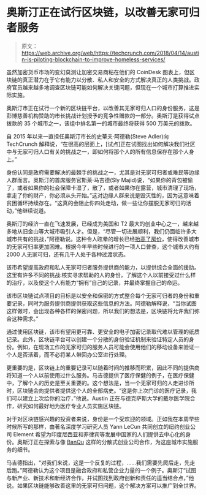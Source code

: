 # 奥斯汀正在试行区块链，以改善无家可归者服务 

> 原文：<https://web.archive.org/web/https://techcrunch.com/2018/04/14/austin-is-piloting-blockchain-to-improve-homeless-services/>

虽然加密货币市场的变幻莫测让加密交易商粘在他们的 CoinDesk 图表上，但区块链的真正潜力在于它有能力以分散、私人和安全的方式解决真正的人类挑战。政府官员越来越多地调查区块链可能如何解决关键问题，但现在一个城市打算推进实际实施。

奥斯汀市正在试行一个新的区块链平台，以改善其无家可归人口的身份服务，这是彭博慈善机构赞助的市长挑战计划授予的竞争性赠款的一部分。奥斯汀是获得试点拨款的 35 个城市之一，该组中排名第一的城市最终将获得 500 万美元的拨款。

自 2015 年以来一直担任奥斯汀市长的史蒂夫·阿德勒(Steve Adler)向 TechCrunch 解释说，“在很高的层面上，[试点]正在试图找出如何解决我们社区中与无家可归人口有关的挑战之一，即如何将那个人的所有信息保存在那个人身上。”

身份认同是政府需要解决的最棘手的挑战之一，尤其是对无家可归者或难民等边缘人群而言。奥斯汀的首席服务官斯莱·马吉德(Sly Majid)说，“如果你的背包被偷了，或者如果你的社会保障卡湿了，散了，或者如果你在露营，城市清理了现场，拿走了你的财产，你必须从头开始。”这对边缘人群来说是毁灭性的，因为这意味着贫困循环持续存在。“这真的会阻止你四处走动，做一些让你摆脱无家可归的活动，”他继续说道。

奥斯汀的经济一直在飞速发展，已经成为美国和 T2 最大的创业中心之一，越来越多地从旧金山等大城市吸引人才。但是，“尽管一切进展顺利，我们仍面临许多大城市共有的挑战，”阿德勒说。这种令人眩晕的增长已经[抬高了房价](https://web.archive.org/web/20221224143334/https://www.bizjournals.com/austin/news/2018/01/10/austin-housing-market-to-remain-one-of-nations.html)，使得改善城市的无家可归率更加困难。根据今年早些时候进行的一项人口普查，这个城市大约有 2000 人无家可归，还有几千人处于各种过渡状态。

该市希望提高政府和私人无家可归者服务提供商的能力，以提供综合全面的援助。这里有许多不同的挑战:核实寻求帮助的人的身份，了解这个人以前接受过什么样的治疗，以及使这个人有能力“拥有”自己的记录，并最终掌握自己的命运。

该市区块链试点项目的目标是以安全和保密的方式整合每个无家可归者的身份和重要记录，同时为服务提供商提供获取这些信息的方法。阿德勒解释说，“当你试图这样做时，会出现各种各样的保密问题，所以我们的想法是，区块链将允许我们弥合这种需求。”

通过使用区块链，该市有望用更可靠、更安全的电子加密记录取代难以管理的纸质记录。此外，区块链平台可以创建一个分散的身份验证机制来验证特定人员的身份。例如，在现场工作的无家可归的服务人员可能会使用他们的移动设备来验证一个人是否活着，而不必将某人带回办公室进行处理。

更重要的是，区块链上的重要记录可以随着时间的推移而积累，因此不同的提供商将知道一个人以前使用过什么服务。马吉德提供了医疗保健的例子，在医疗保健中，了解个人的历史是至关重要的。这个想法是，当一个无家可归的人走进诊所时，区块链会向提供者提供这个人的全部病史。“这是你上次门诊的医疗记录，我们可以建立上次给你的治疗，”他说。Austin 正在与德克萨斯大学的戴尔医学院合作，研究如何最好地为医疗专业人员实施区块链。

对于对区块链感兴趣的投资者来说，身份是一个受欢迎的领域。正如我在本周早些时候所写的那样，由著名深度学习研究人员 Yann LeCun 共同创立的纽约创业公司 Element 希望为印度尼西亚和菲律宾等发展中国家的人们提供去中心化的身份。奥斯汀正在探索与像 [BanQu](https://web.archive.org/web/20221224143334/http://www.banquapp.com/) 这样的分散式创业公司合作，为这座城市实施服务的细节。

马吉德指出，“对我们来说，这是一个反复的过程，……我们需要先爬后走，先走后跑。”阿德勒认为这个项目是融合政府和私营企业力量的一个例子。奥斯汀“试图与新产业、新技术和新经济合作，并试图找到政府创新和责任的适当结合点，”他说。如果区块链能够改善这里的无家可归问题，这个解决方案可以推广到全世界。